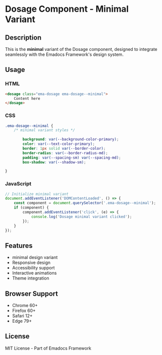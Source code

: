 # Dosage Component - Minimal Variant

## Description
This is the **minimal** variant of the Dosage component, designed to integrate seamlessly with the Emadocs Framework's design system.

## Usage

### HTML
```html
<dosage class="ema-dosage ema-dosage--minimal">
    Content here
</dosage>
```

### CSS
```css
.ema-dosage--minimal {
    /* minimal variant styles */
    
        background: var(--background-color-primary);
        color: var(--text-color-primary);
        border: 1px solid var(--border-color);
        border-radius: var(--border-radius-md);
        padding: var(--spacing-sm) var(--spacing-md);
        box-shadow: var(--shadow-sm);
    
}
```

### JavaScript
```javascript
// Initialize minimal variant
document.addEventListener('DOMContentLoaded', () => {
    const component = document.querySelector('.ema-dosage--minimal');
    if (component) {
        component.addEventListener('click', (e) => {
            console.log('Dosage minimal variant clicked');
        });
    }
});
```

## Features
- minimal design variant
- Responsive design
- Accessibility support
- Interactive animations
- Theme integration

## Browser Support
- Chrome 60+
- Firefox 60+
- Safari 12+
- Edge 79+

## License
MIT License - Part of Emadocs Framework
